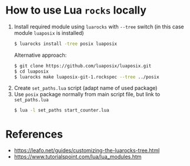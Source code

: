 # How to use Lua `rocks` locally
1. Install required module using `luarocks` with `--tree` switch (in this case module `luaposix` is installed)
    ```bash
    $ luarocks install -tree posix luaposix
    ```
    Alternative approach:
    ```bash
    $ git clone https://github.com/luaposix/luaposix.git
    $ cd luaposix
    $ luarocks make luaposix-git-1.rockspec --tree ../posix
    ```
2. Create `set_paths.lua` script (adapt name of used package)
3. Use `posix` package normally from main script file, but link to `set_paths.lua`
    ```bash
    $ lua -l set_paths start_counter.lua
    ```

# References
* https://leafo.net/guides/customizing-the-luarocks-tree.html
* https://www.tutorialspoint.com/lua/lua_modules.htm
